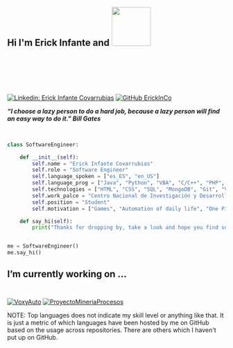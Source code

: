 <h2 style="line-height: 200px; height: 200px;"> Hi I'm Erick Infante and <img src="https://media.giphy.com/media/xUPGGDNsLvqsBOhuU0/giphy.gif" width="90"></img></h2>


[![Linkedin: Erick Infante Covarrubias](https://img.shields.io/badge/-Erick%20Infante%20Covarrubias-blue?style=flat-square&logo=Linkedin&logoColor=white&link=https://www.linkedin.com/in/fernandaochoa8/)](https://www.linkedin.com/in/fernandaochoa8/)
[![GitHub ErickInCo](https://img.shields.io/github/followers/ErickInCo?label=follow&style=social)](https://github.com/ErickInCo)

<em><b> “I choose a lazy person to do a hard job, because a lazy person will find an easy way to do it.” Bill Gates</b> </em>
<br></br>
```python

class SoftwareEngineer:

    def __init__(self):
        self.name = "Erick Infante Covarrubias"
        self.role = "Software Engineer"
        self.language_spoken = ["es_ES", "en_US"]
        self.language_prog = ["Java", "Python", "VBA", "C/C++", "PHP", "Javascript"]
        self.technologies = ["HTML", "CSS", "SQL", "MongoDB", "Git", "VirtualBox", "Android SDK", "Docker", "Selenium", "PM4PY"]
        self.work_palce = "Centro Nacional de Investigación y Desarrollo Tecnológico"
        self.position = "Student"
        self.motivation = ["Games", "Automation of daily life", "One Piece"]

    def say_hi(self):
        print("Thanks for dropping by, take a look and hope you find some of my work interesting.")


me = SoftwareEngineer()
me.say_hi()
```



## I’m currently working on ... <br></br>

[![VoxyAuto](https://github-readme-stats.vercel.app/api/pin/?username=erickinco&repo=VoxyAuto&theme=tokyonight)](https://github.com/ErickInCo/VoxyAuto)
[![ProyectoMineriaProcesos](https://github-readme-stats.vercel.app/api/pin/?username=erickinco&repo=ProyectoMineriaProcesos&theme=tokyonight)](https://github.com/ErickInCo/ProyectoMineriaProcesos)
<!---
## Some cool stats

<img src="https://github-readme-stats.vercel.app/api?username=erickinco&show_icons=true&theme=tokyonight"></img>
<br></br>
<img src="https://github-readme-stats.vercel.app/api/top-langs/?username=erickinco&hide=css,html&theme=tokyonight&layout=compact"></img>
-->

NOTE: Top languages does not indicate my skill level or anything like that. It is just a metric of which languages have been hosted by me on GitHub based on the usage across repositories. There are others which I haven't put up on GitHub.
